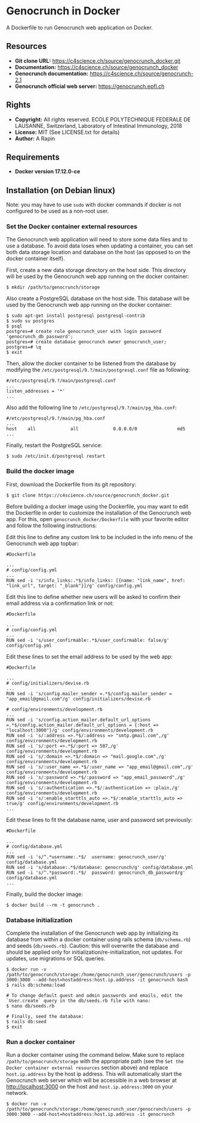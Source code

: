 Genocrunch in Docker
====================

A Dockerfile to run Genocrunch web application on Docker.

## Resources

- **Git clone URL:** <https://c4science.ch/source/genocrunch_docker.git>
- **Documentation:** <https://c4science.ch/source/genocrunch_docker>
- **Genocrunch documentation:** <https://c4science.ch/source/genocrunch-2.1>
- **Genocrunch official web server:** <https://genocrunch.epfl.ch>

## Rights

- **Copyright:** All rights reserved. ECOLE POLYTECHNIQUE FEDERALE DE LAUSANNE, Switzerland, Laboratory of Intestinal Immunology, 2018
- **License:** MIT (See LICENSE.txt for details)
- **Author:** A Rapin

## Requirements

- **Docker version 17.12.0-ce**

## Installation (on Debian linux)

Note: you may have to use `sudo` with docker commands if docker is not configured to be used as a non-root user.

### Set the Docker container external resources

The Genocrunch web application will need to store some data files and to use a database. To avoid data loses when updating a container, you can set both data storage location and database on the host (as opposed to on the docker container itself).

First, create a new data storage directory on the host side. This directory will be used by the Genocrunch web app running on the docker container:

```
$ mkdir /path/to/genocrunch/storage
```

Also create a PostgreSQL database on the host side. This database will be used by the Genocrunch web app running on the docker container:

```
$ sudo apt-get install postgresql postgresql-contrib
$ sudo su postgres
$ psql
postgres=# create role genocrunch_user with login password 'genocrunch_db_password';
postgres=# create database genocrunch owner genocrunch_user;
postgres=# \q
$ exit
```

Then, allow the docker container to be listened from the database by modifying the `/etc/postgresql/9.?/main/postgresql.conf` file as following:

```
#/etc/postgresql/9.?/main/postgresql.conf 
...
listen_addresses = '*'
...
```

Also add the following line to `/etc/postgresql/9.?/main/pg_hba.conf`:

```
#/etc/postgresql/9.?/main/pg_hba.conf 
...
host    all             all             0.0.0.0/0               md5 
...
```

Finally, restart the PostgreSQL service:

```
$ sudo /etc/init.d/postgresql restart
```

### Build the docker image

First, download the Dockerfile from its git repository:

```
$ git clone https://c4science.ch/source/genocrunch_docker.git
```

Before building a docker image using the Dockerfile, you may want to edit the Dockerfile in order to customize the installation of the Genocrunch web app.
For this, open `genocrunch_docker/Dockerfile` with your favorite editor and follow the following instructions:

Edit this line to define any custom link to be included in the info menu of the Genocrunch web app topbar:

```
#Dockerfile

...
# config/config.yml
...
RUN sed -i 's/info_links:.*$/info_links: [{name: "link_name", href: "link_url", target: "_blank"}]/g' config/config.yml
```

Edit this line to define whether new users will be asked to confirm their email address via a confirmation link or not:

```
#Dockerfile

...
# config/config.yml
...
RUN sed -i 's/user_confirmable:.*$/user_confirmable: false/g' config/config.yml
```

Edit these lines to set the email address to be used by the web app:

```
#Dockerfile

...
# config/initializers/devise.rb
...
RUN sed -i 's/config.mailer_sender =.*$/config.mailer_sender = "app_email@gmail.com"/g' config/initializers/devise.rb

# config/environments/development.rb
...
RUN sed -i 's/config.action_mailer.default_url_options =.*$/config.action_mailer.default_url_options = {:host => "localhost:3000"}/g' config/environments/development.rb
RUN sed -i 's/:address =>.*$/:address => "smtp.gmail.com",/g' config/environments/development.rb
RUN sed -i 's/:port =>.*$/:port => 587,/g' config/environments/development.rb
RUN sed -i 's/:domain =>.*$/:domain => "mail.google.com",/g' config/environments/development.rb
RUN sed -i 's/:user_name =>.*$/:user_name => "app_email@gmail.com",/g' config/environments/development.rb
RUN sed -i 's/:password =>.*$/:password => "app_email_password",/g' config/environments/development.rb
RUN sed -i 's/:authentication =>.*$/:authentication => :plain,/g' config/environments/development.rb
RUN sed -i 's/:enable_starttls_auto =>.*$/:enable_starttls_auto => true/g' config/environments/development.rb
...
```

Edit these lines to fit the database name, user and password set previously:

```
#Dockerfile

...
# config/database.yml
...
RUN sed -i 's/^.*username:.*$/  username: genocrunch_user/g' config/database.yml
RUN sed -i 's/database:.*$/database: genocrunch/g' config/database.yml
RUN sed -i 's/^.*password:.*$/  password: genocrunch_db_password/g' config/database.yml
...
```

Finally, build the docker image:

```
$ docker build --rm -t genocrunch .
```

### Database initialization

Complete the installation of the Genocrunch web app by initializing its database from within a docker container using rails schema (`db/schema.rb`) and seeds (`db/seeds.rb`).
Caution: this will overwrite the database and should be applied only for initialization/re-initialization, not updates. For updates, use migrations or SQL queries.

```
$ docker run -v /path/to/genocrunch/storage:/home/genocrunch_user/genocrunch/users -p 3000:3000 --add-host=hostaddress:host.ip.address -it genocrunch bash
$ rails db:schema:load

# To change default guest and admin passwords and emails, edit the `User.create` query in the db/seeds.rb file with nano:
$ nano db/seeds.rb

# Finally, seed the database:
$ rails db:seed
$ exit
```

### Run a docker container

Run a docker container using the command below. Make sure to replace `/path/to/genocrunch/storage` with the appropriate path (see the `Set the Docker container external resources` section above) and replace `host.ip.address` by the host ip address.
This will automatically start the Genocrunch web server which will be accessible in a web browser at <http://localhost:3000> on the host and `host.ip.address:3000` on your network.

```
$ docker run -v /path/to/genocrunch/storage:/home/genocrunch_user/genocrunch/users -p 3000:3000 --add-host=hostaddress:host.ip.address -it genocrunch
```

